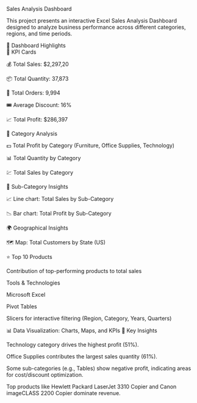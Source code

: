 Sales Analysis Dashboard 

This project presents an interactive Excel Sales Analysis Dashboard designed to analyze business performance across different categories, regions, and time periods.

🚀 Dashboard Highlights      
📌 KPI Cards

💰 Total Sales: $2,297,20

📦 Total Quantity: 37,873

🛒 Total Orders: 9,994

🎟️ Average Discount: 16%

📈 Total Profit: $286,397

📂 Category Analysis

💵 Total Profit by Category (Furniture, Office Supplies, Technology)

📊 Total Quantity by Category

💹 Total Sales by Category

🔎 Sub-Category Insights

📈 Line chart: Total Sales by Sub-Category

📉 Bar chart: Total Profit by Sub-Category

🌍 Geographical Insights

🗺️ Map: Total Customers by State (US)

⭐ Top 10 Products

 Contribution of top-performing products to total sales

 Tools & Technologies

 Microsoft Excel

 Pivot Tables

Slicers for interactive filtering (Region, Category, Years, Quarters)

📊 Data Visualization: Charts, Maps, and KPIs
🎯 Key Insights

Technology category drives the highest profit (51%).

Office Supplies contributes the largest sales quantity (61%).

Some sub-categories (e.g., Tables) show negative profit, indicating areas for cost/discount optimization.

Top products like Hewlett Packard LaserJet 3310 Copier and Canon imageCLASS 2200 Copier dominate revenue.
